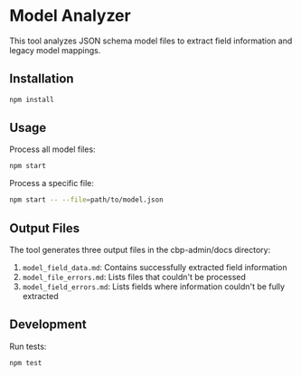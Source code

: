 # Model Analyzer

This tool analyzes JSON schema model files to extract field information and legacy model mappings.

## Installation

```bash
npm install
```

## Usage

Process all model files:
```bash
npm start
```

Process a specific file:
```bash
npm start -- --file=path/to/model.json
```

## Output Files

The tool generates three output files in the cbp-admin/docs directory:

1. `model_field_data.md`: Contains successfully extracted field information
2. `model_file_errors.md`: Lists files that couldn't be processed
3. `model_field_errors.md`: Lists fields where information couldn't be fully extracted

## Development

Run tests:
```bash
npm test
```
